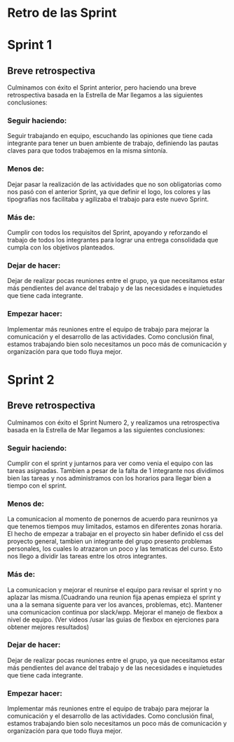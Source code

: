 # Retro de las Sprint 
# Sprint 1
## Breve retrospectiva
Culminamos con éxito el Sprint anterior, pero haciendo una breve retrospectiva  basada en la Estrella de Mar llegamos a las siguientes conclusiones:
### Seguir haciendo:
Seguir trabajando en equipo, escuchando las opiniones que tiene cada integrante para tener un buen ambiente de trabajo, definiendo las pautas claves para que todos trabajemos en la misma sintonía.
### Menos de:
Dejar pasar la realización de las actividades que no son obligatorias como nos pasó con el anterior Sprint, ya que definir el logo, los colores y las tipografías nos facilitaba y agilizaba el trabajo para este nuevo Sprint.
### Más de:
Cumplir con todos los requisitos del Sprint, apoyando y reforzando el trabajo de todos los integrantes para lograr una entrega consolidada que cumpla con los objetivos planteados.
### Dejar de hacer:
Dejar de realizar pocas reuniones entre el grupo, ya que necesitamos estar más pendientes del avance del trabajo y de las necesidades e inquietudes que tiene cada integrante.
### Empezar hacer:
Implementar más reuniones entre el equipo de trabajo para mejorar la comunicación y el desarrollo de las actividades.
Como conclusión final, estamos trabajando bien solo necesitamos un poco más de comunicación y organización para que todo fluya mejor.

# Sprint 2
## Breve retrospectiva
Culminamos con éxito el Sprint Numero 2, y realizamos una retrospectiva basada en la Estrella de Mar llegamos a las siguientes conclusiones:
### Seguir haciendo:
Cumplir con el sprint y juntarnos para ver como venia el equipo con las tareas asignadas. Tambien a pesar de la falta de 1 integrante nos dividimos bien las tareas y
nos administramos con los horarios para llegar bien a tiempo con el sprint. 
### Menos de:
La comunicacion al momento de ponernos de acuerdo para reunirnos ya que tenemos tiempos muy limitados, estamos en diferentes zonas horaria.
El hecho de empezar a trabajar en el proyecto sin haber definido el css del proyecto general, tambien un integrante del grupo presento problemas personales, los cuales lo atrazaron
un poco y las tematicas del curso. Esto nos llego a dividir las tareas entre los otros integrantes. 
### Más de:
La comunicacion y mejorar el reunirse  el equipo para revisar el sprint y no aplazar las misma.(Cuadrando una reunion fija apenas empieza el sprint y una a la semana 
siguente para ver los avances, problemas, etc). Mantener una comunicacion continua por slack/wpp. 
Mejorar el manejo de flexbox a nivel de equipo. (Ver videos /usar las guias de flexbox en ejerciones para obtener mejores resultados)
### Dejar de hacer:
Dejar de realizar pocas reuniones entre el grupo, ya que necesitamos estar más pendientes del avance del trabajo y de las necesidades e inquietudes que tiene cada integrante.
### Empezar hacer:
Implementar más reuniones entre el equipo de trabajo para mejorar la comunicación y el desarrollo de las actividades.
Como conclusión final, estamos trabajando bien solo necesitamos un poco más de comunicación y organización para que todo fluya mejor.
